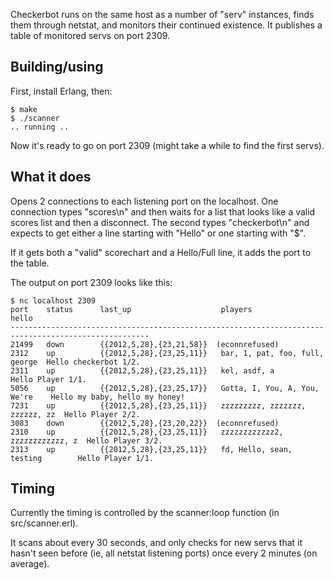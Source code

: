 Checkerbot runs on the same host as a number of "serv" instances, finds them through netstat, and monitors their continued existence. It publishes a table of monitored servs on port 2309.

## Building/using

First, install Erlang, then:

    $ make
    $ ./scanner
    .. running ..

Now it's ready to go on port 2309 (might take a while to find the first servs).

## What it does

Opens 2 connections to each listening port on the localhost. One connection types "scores\n" and then waits for a list that looks like a valid scores list and then a disconnect. The second types "checkerbot\n" and expects to get either a line starting with "Hello" or one starting with "$".

If it gets both a "valid" scorechart and a Hello/Full line, it adds the port to the table.

The output on port 2309 looks like this:

    $ nc localhost 2309
    port    status      last_up                    players                         hello
    -----------------------------------------------------------------------------------------------------
    21499   down        {{2012,5,28},{23,21,58}}  (econnrefused)
    2312    up          {{2012,5,28},{23,25,11}}   bar, 1, pat, foo, full, george  Hello checkerbot 1/2.
    2311    up          {{2012,5,28},{23,25,11}}   kel, asdf, a                    Hello Player 1/1.
    5056    up          {{2012,5,28},{23,25,17}}   Gotta, I, You, A, You, We're    Hello my baby, hello my honey!
    7231    up          {{2012,5,28},{23,25,11}}   zzzzzzzzz, zzzzzzz, zzzzzz, zz  Hello Player 2/2.
    3083    down        {{2012,5,28},{23,20,22}}  (econnrefused)
    2310    up          {{2012,5,28},{23,25,11}}   zzzzzzzzzzzz2, zzzzzzzzzzzz, z  Hello Player 3/2.
    2313    up          {{2012,5,28},{23,25,11}}   fd, Hello, sean, testing        Hello Player 1/1.

## Timing

Currently the timing is controlled by the scanner:loop function (in src/scanner.erl).

It scans about every 30 seconds, and only checks for new servs that it hasn't seen before (ie, all netstat listening ports) once every 2 minutes (on average).

